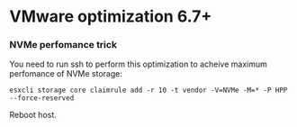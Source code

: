 # VMware optimization 6.7+

### NVMe perfomance trick

You need to run ssh to perform this optimization to acheive maximum perfomance of NVMe storage:

`esxcli storage core claimrule add -r 10 -t vendor -V=NVMe -M=* -P HPP --force-reserved`

Reboot host.
